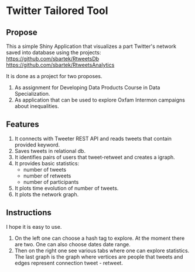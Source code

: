 # Twitter Tailored Tool

## Propose

This a simple Shiny Application that visualizes a part Twitter's
network saved into database using the projects:
https://github.com/sbartek/RtweetsDb
https://github.com/sbartek/RtweetsAnalytics

It is done as a project for two proposes.

1. As assignment for Developing Data Products Course in Data
   Specialization.
2. As application that can be used to explore Oxfam Intermon campaigns
about inequalities.

## Features

1. It connects with Tweeter REST API and reads tweets that contain provided keyword.
2. Saves tweets in relational db.
3. It identifies pairs of users that tweet-retweet and creates a igraph.
4. It provides basic statistics:
   * number of tweets
   * number of retweets
   * number of participants
5. It plots time evolution of number of tweets.
6. It plots the network graph.

## Instructions

I hope it is easy to use.

1. On the left one can choose a hash tag to explore. At the moment
   there are two. One can also choose dates date range.
2. Then on the right one see various tabs where one can explore
   statistics. The last graph is the graph where vertices are people
   that tweets and edges represent connection tweet - retweet.
